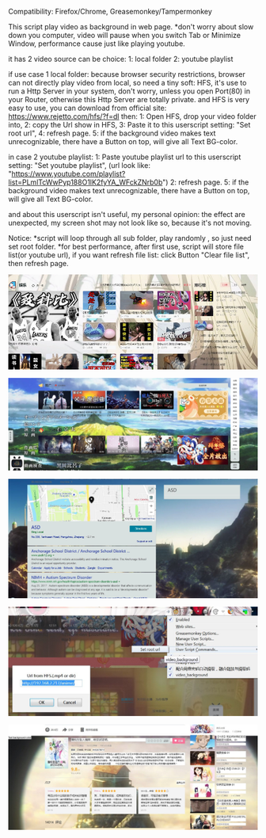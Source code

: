Compatibility:
Firefox/Chrome,
Greasemonkey/Tampermonkey

This script play video as background in web page.
*don't worry about slow down you computer, video will pause when you switch Tab or Minimize Window,
performance cause just like playing youtube.



it has 2 video source can be choice:
1: local folder
2: youtube playlist

if use case 1 local folder:
because browser security restrictions, browser can not directly play video from local, 
so need a tiny soft: HFS, it's use to run a Http Server in your system,
don't worry, unless you open Port(80) in your Router, otherwise this Http Server are totally private.
and HFS is very easy to use, you can download from official site: https://www.rejetto.com/hfs/?f=dl
then:
1: Open HFS, drop your video folder into,
2: copy the Url show in HFS, 
3: Paste it to this userscript setting: "Set root url", 
4: refresh page.
5: if the background video makes text unrecognizable, there have a Button on top, will give all Text BG-color.



in case 2 youtube playlist:
1: Paste youtube playlist url to this userscript setting: "Set youtube playlist", 
(url look like: "https://www.youtube.com/playlist?list=PLmlTcWwPyp188O1lK2fyYA_WFckZNrb0b")
2: refresh page.
5: if the background video makes text unrecognizable, there have a Button on top, will give all Text BG-color.




and about this userscript isn't useful, my personal opinion: the effect are unexpected, my screen shot may not look like so, because it's not moving.


Notice:
*script will loop through all sub folder, play randomly , so just need set root folder.
*for best performance, after first use, script will store file list(or youtube url),
if you want refresh file list: click Button "Clear file list", then refresh page.


![01](https://github.com/zhuzemin/video_background/raw/master/Screenshot-2020-2-1.jpg)

![02](https://github.com/zhuzemin/video_background/raw/master/Screenshot-2020-2-1(2).jpg)

![03](https://github.com/zhuzemin/video_background/raw/master/2020-02-01_060303.jpg)

![04](https://github.com/zhuzemin/video_background/raw/master/2020-02-01_062904.jpg)

![05](https://github.com/zhuzemin/video_background/raw/master/Screenshot-2020-2-2.jpg)
